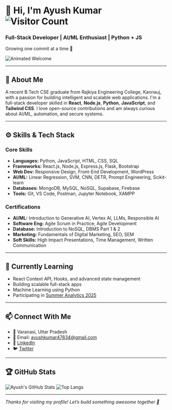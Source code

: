 # 👋 Hi, I'm Ayush Kumar &nbsp; ![Visitor Count](https://komarev.com/ghpvc/?username=ayush1k&style=flat-square)

### Full-Stack Developer | AI/ML Enthusiast | Python + JS 
Growing one commit at a time 🚀

![Animated Welcome](https://media3.giphy.com/media/v1.Y2lkPTc5MGI3NjExYTd1enI3enV6MzVhZm42eThyYzFpNGZydGRweDhscTNpNGFuYWs0ayZlcD12MV9pbnRlcm5hbF9naWZfYnlfaWQmY3Q9Zw/12BYUePgtn7sis/giphy.gif)

---

## 🧠 About Me

A recent B.Tech CSE graduate from Rajkiya Engineering College, Kannauj, with a passion for building intelligent and scalable web applications. I'm a full-stack developer skilled in **React**, **Node.js**, **Python**, **JavaScript**, and **Tailwind CSS**. I love open-source contributions and am always curious about AI/ML, automation, and secure systems.

---

## ⚙️ Skills & Tech Stack

### Core Skills
- **Languages:** Python, JavaScript, HTML, CSS, SQL
- **Frameworks:** React.js, Node.js, Express.js, Flask, Bootstrap
- **Web Dev:** Responsive Design, Front-End Development, WordPress
- **AI/ML:** Linear Regression, SVM, CNN, DETR, Prompt Engineering, Scikit-learn
- **Databases:** MongoDB, MySQL, NoSQL, Supabase, Firebase
- **Tools:** Git, VS Code, Postman, Jupyter Notebook, XAMPP

### Certifications
- **AI/ML:** Introduction to Generative AI, Vertex AI, LLMs, Responsible AI
- **Software Eng:** Agile Scrum in Practice, Agile Development
- **Database:** Introduction to NoSQL, DBMS Part 1 & 2
- **Marketing:** Fundamentals of Digital Marketing, SEO, SEM
- **Soft Skills:** High Impact Presentations, Time Management, Written Communication

---

## 🌱 Currently Learning

- React Context API, Hooks, and advanced state management
- Building scalable full-stack apps
- Machine Learning using Python
- Participating in [Summer Analytics 2025](https://github.com/ayush1k/SUMMER-ANALYTICS-2025-Assessment-week-1)

---

## 📫 Connect With Me

- 📍 Varanasi, Uttar Pradesh
- 📧 Email: [ayushkumar47834@gmail.com](mailto:ayushkumar47834@gmail.com)
- 💼 [LinkedIn](https://www.linkedin.com/in/ayushhhhhh)
- 🐦 [Twitter](https://twitter.com/http_ayush)

---

## 🏆 GitHub Stats

![Ayush's GitHub Stats](https://github-readme-stats.vercel.app/api?username=ayush1k&show_icons=true&theme=radical)
![Top Langs](https://github-readme-stats.vercel.app/api/top-langs/?username=ayush1k&layout=compact&theme=radical)

---

_Thanks for visiting my profile! Let’s build something awesome together 🤝_
